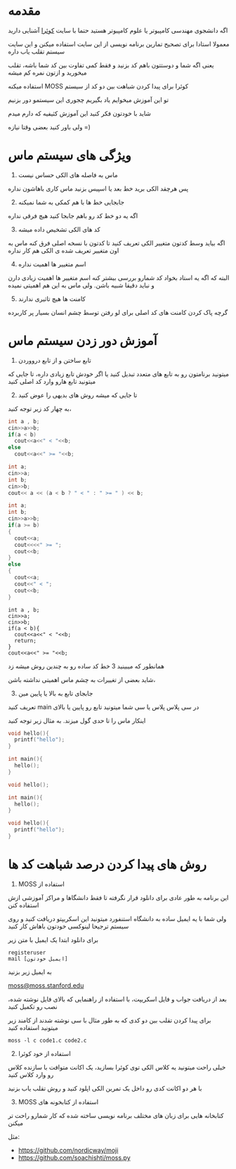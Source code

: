 # مقدمه
اگه دانشجوی مهندسی کامپیوتر یا علوم کامپیوتر هستید حتما با سایت [کوئرا](quera.ir) آشنایی دارید

معمولا استادا برای تصحیح تمارین برنامه نویسی از این سایت استفاده میکنن و این سایت سیستم تقلب یاب داره

یعنی اگه شما و دوستتون باهم کد بزنید و فقط کمی تفاوت بین کد شما باشه، تقلب میخورید و ازتون نمره کم میشه

استفاده میکنه MOSS کوئرا برای پیدا کردن شباهت بین دو کد از سیستم

تو این آموزش میخوایم یاد بگیریم چجوری این سیستمو دور بزنیم

شاید با خودتون فکر کنید این آموزش کثیفیه که دارم میدم

ولی باور کنید بعضی وقتا نیازه =)

# ویژگی های سیستم ماس

1. ماس به فاصله های الکی حساس نیست

پس هرچقد الکی برید خط بعد یا اسپیس بزنید ماس کاری باهاشون نداره

2. جابجایی خط ها با هم کمکی به شما نمیکنه

اگه یه دو خط کد رو باهم جابجا کنید هیچ فرقی نداره

3. کد های الکی تشخیص داده میشه

اگه بیاید وسط کدتون متغییر الکی تعریف کنید تا کدتون با نسخه اصلی فرق کنه ماس به اون متغییر تعریف شده ی الکی هم کار نداره

4. اسم متغییر ها اهمیت نداره

البته که اگه یه استاد بخواد کد شمارو بررسی بیشتر کنه اسم متغییر ها اهمیت زیادی دارن و نباید دقیقا شبیه باشن. ولی ماس به این هم اهمیتی نمیده

5. کامنت ها هیچ تاثیری ندارند

گرچه پاک کردن کامنت های کد اصلی برای لو رفتن توسط چشم انسان بسیار پر کاربرده

# آموزش دور زدن سیستم ماس

1. تابع ساختن و از تابع درووردن

میتونید برنامتون رو به تابع های متعدد تبدیل کنید یا اگر خودش تابع زیادی داره، تا جایی که میتونید تابع هارو وارد کد اصلی کنید

2. تا جایی که میشه روش های بدیهی را عوض کنید

به چهار کد زیر توجه کنید، 
```cpp
int a , b; 
cin>>a>>b;
if(a < b)
  cout<<a<<" < "<<b;
else
  cout<<a<<" >= "<<b;
```
```cpp
int a;
cin>>a;
int b;
cin>>b;
cout<< a << (a < b ? " < " : " >= " ) << b;
```
```cpp
int a;
int b;
cin>>a>>b;
if(a >= b)
{
  cout<<a;
  cout<<<<" >= ";
  cout<<b;
}
else
{
  cout<<a;
  cout<<" < ";
  cout<<b;
}
```
```
int a , b; 
cin>>a;
cin>>b;
if(a < b){
  cout<<a<<" < "<<b;
  return;
}
cout<<a<<" >= "<<b;

```

همانطور که میبینید 3 خط کد ساده رو به چندین روش میشه زد

شاید بعضی از تغییرات به چشم ماس اهمیتی نداشته باشن، 

3. جابجای تابع به بالا یا پایین مین

تعریف کنید main در سی پلاس پلاس یا سی شما میتونید تابع رو پایین یا بالای
 
اینکار ماس را تا حدی گول میزند. به مثال زیر توجه کنید

```c
void hello(){
  printf("hello");
}

int main(){
  hello();
}
```
```c
void hello();

int main(){
  hello();
}

void hello(){
  printf("hello");
}
```

# روش های پیدا کردن درصد شباهت کد ها
1. MOSS استفاده از

این برنامه به طور عادی برای دانلود قرار نگرفته تا فقط دانشگاها و مراکز آموزشی ازش استفاده کنن

ولی شما با یه ایمیل ساده به دانشگاه استنفورد میتونید این اسکریپتو دریافت کنید و روی سیستم ترجیحا لینوکسی خودتون باهاش کار کنید

برای دانلود ابتدا یک ایمیل با متن زیر
```
registeruser
mail [ایمیل خودتون]
```
به ایمیل زیر بزنید

moss@moss.stanford.edu

بعد از دریافت جواب و فایل اسکریپت، با استفاده از راهنمایی که بالای فایل نوشته شده، نصب رو تکمیل کنید

برای پیدا کردن تقلب بین دو کدی که به طور مثال با سی نوشته شدند از کامند زیر میتونید استفاده کنید

`moss -l c code1.c code2.c`

2. استفاده از خود کوئرا

خیلی راحت میتونید یه کلاس الکی توی کوئرا بسازید، یک اکانت متوافت با سازنده کلاس رو وارد کلاس کنید

با هر دو اکانت کدی رو داخل یک تمرین الکی اپلود کنید و روش تقلب یاب بزنید

3. MOSS استفاده از کتابخونه های

کتابخانه هایی برای زبان های مختلف برنامه نویسی ساخته شده که کار شمارو راحت تر میکنن

مثل:
- https://github.com/nordicway/moji
- https://github.com/soachishti/moss.py

